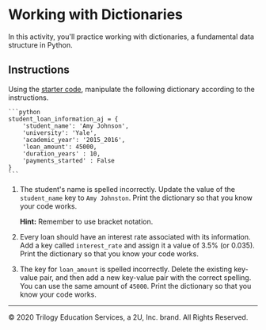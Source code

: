 # Working with Dictionaries

In this activity, you'll practice working with dictionaries, a fundamental data structure in Python.

## Instructions

Using the [starter code](Unsolved/dictionaries.py), manipulate the following dictionary according to the instructions. 

    ```python
    student_loan_information_aj = {
        'student_name': 'Amy Johnson',
        'university': 'Yale',
        'academic_year': '2015_2016',
        'loan_amount': 45000,
        'duration_years' : 10,
        'payments_started' : False
    }
    ```

1. The student's name is spelled incorrectly. Update the value of the `student_name` key to `Amy Johnston`. Print the dictionary so that you know your code works.

    **Hint:** Remember to use bracket notation.

2. Every loan should have an interest rate associated with its information. Add a key called `interest_rate` and assign it a value of 3.5% (or 0.035). Print the dictionary so that you know your code works.

3. The key for `loan_amount` is spelled incorrectly. Delete the existing key-value pair, and then add a new key-value pair with the correct spelling. You can use the same amount of `45000`. Print the dictionary so that you know your code works.

---

© 2020 Trilogy Education Services, a 2U, Inc. brand. All Rights Reserved.

